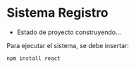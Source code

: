 <h1> Sistema Registro </h1>

- Estado de proyecto construyendo...

Para ejecutar el sistema, se debe insertar:

```npm install react```
